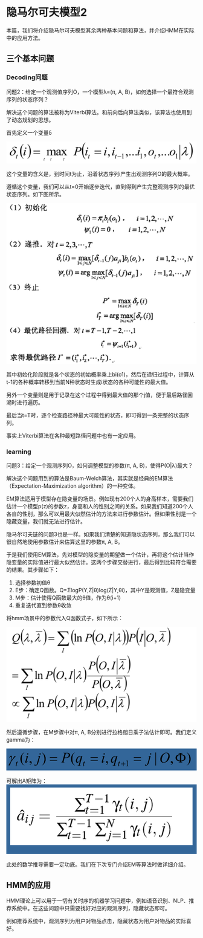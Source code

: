 # 隐马尔可夫模型2

本篇，我们将介绍隐马尔可夫模型其余两种基本问题和算法，并介绍HMM在实际中的应用方法。

## 三个基本问题

### Decoding问题

问题2：给定一个观测值序列O，一个模型λ=\(π, A, B\)，如何选择一个最符合观测序列的状态序列？

解决这个问题的算法被称为Viterbi算法。和前向后向算法类似，该算法也使用到了动态规划的思想。

首先定义一个变量δ

![viterbi delta](../.gitbook/assets/viterbi_delta.png)

这个变量的含义是，到时间t为止，沿着状态序列i产生出观测序列O的最大概率。

遵循这个变量，我们可以从t=0开始逐步迭代，直到得到产生完整观测序列的最优状态序列。如下图所示。

![viterbi recursion](../.gitbook/assets/viterbi_recursion.png)

其中初始化阶段就是各个状态的初始概率乘上bi\(o1\)，然后在递归过程中，计算从t-1的各种概率转移到当前N种状态时生成i状态的各种可能性的最大值。

另外一个变量则是用于记录在这个过程中得到最大值的那个j值，便于最后路径回溯时进行遍历。

最后当t=T时，逐个检查路径种最大可能性的状态，即可得到一条完整的状态序列。

事实上Viterbi算法在各种最短路径问题中也有一定应用。

### learning

问题3：给定一个观测序列O，如何调整模型的参数\(π, A, B\)，使得P\(O\|λ\)最大？

解决这个问题用到的算法是Baum-Welch算法，其实就是经典的EM算法（Expectation-Maximization algorithm）的一种变体。

EM算法适用于模型存在隐变量的场景。例如现有200个人的身高样本，需要我们估计一个模型p\(z\)的参数z，身高和人的性别之间的关系。如果我们知道200个人各自的性别，那么可以用最大似然估计的方法来进行参数估计。但如果性别是一个隐藏变量，我们就无法进行估计。

隐马尔可夫链的问题3也是一样。如果我们清楚的知道隐状态序列，那么我们可以很自然地使用参数估计来估算这里的参数π, A, B。

于是我们使用EM算法，先对模型的隐变量的期望做一个估计，再将这个估计当作隐变量的实际值进行最大似然估计。这两个步骤交替进行，最后得到比较符合需要的结果。其步骤如下：

1. 选择参数初值θ
2. E步：确定Q函数。Q=ΣlogP\(Y,Z\|θ\)log\(Z\|Y,θi\)，其中Y是观测值，Z是隐变量
3. M步：估计使得Q函数最大的θ值，作为θ\(i+1\)
4. 重复迭代直到参数θ收敛

将hmm场景中的参数代入Q函数式子，如下所示：

![hmm Q function](../.gitbook/assets/hmm_q_function.png)

然后遵循步骤，在M步骤中对π, A, B分别进行拉格朗日乘子法估计即可。我们定义gamma为：

![hmm gamma](../.gitbook/assets/hmm_gamma.png)

可解出A矩阵为： ![hmm a](../.gitbook/assets/hmm_a.png)

此处的数学推导需要一定功底。我们在下次专门介绍EM等算法时做详细介绍。

## HMM的应用

HMM理论上可以用于一切有关时序的机器学习问题中，例如语音识别、NLP、推荐系统中。在这些问题中只需要找好对应的观测序列，隐藏状态即可。

例如推荐系统中，观测序列为用户对物品点击，隐藏状态为用户对物品的实际喜好。

